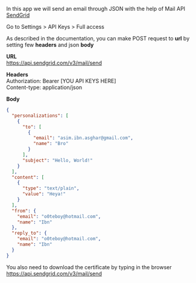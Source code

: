 In this app we will send an email through JSON with the help of Mail API [SendGrid](https://app.sendgrid.com/)   
     
Go to Settings > API Keys > Full access    

As described in the documentation, you can make POST request to **url** by setting few **headers** and json **body**      
     
**URL**     
https://api.sendgrid.com/v3/mail/send     
      
**Headers**       
Authorization:  Bearer [YOU API KEYS HERE]       
Content-type:   application/json    

**Body**     
```json
{
  "personalizations": [
    {
      "to": [
        {
          "email": "asim.ibn.asghar@gmail.com",
          "name": "Bro"
        }
      ],
      "subject": "Hello, World!"
    }
  ],
  "content": [
    {
      "type": "text/plain",
      "value": "Heya!"
    }
  ],
  "from": {
    "email": "o0teboy@hotmail.com",
    "name": "Ibn"
  },
  "reply_to": {
    "email": "o0teboy@hotmail.com",
    "name": "Ibn"
  }
}

```     

You also need to download the certificate by typing in the browser https://api.sendgrid.com/v3/mail/send              
    

